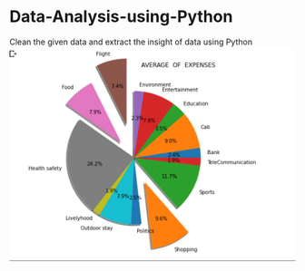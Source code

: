 # Data-Analysis-using-Python
Clean the given data and extract the insight of data using Python
![alt text](https://github.com/Sandeep-Yadav2/Data-Analysis-using-Python/blob/main/pie_chart_of_data.PNG)
